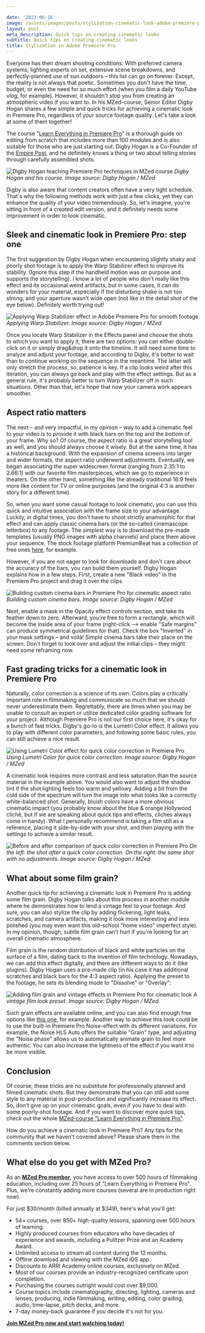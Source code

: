 ```yaml
---

date: '2023-06-16'
image: /assets/images/posts/stylization-cinematic-look-adobe-premiere-pro-hero.jpg
layout: post
meta_description: Quick tips on creating cinematic looks
subtitle: Quick tips on creating cinematic looks
title: Stylization in Adobe Premiere Pro
---
```


Everyone has their dream shooting conditions. With preferred camera systems, lighting experts on set, extensive scene breakdowns, and perfectly-planned use of sun outdoors – this list can go on forever. Except, the reality is not always that poetic. Sometimes you don't have the time, budget, or even the need for so much effort (when you film a daily YouTube vlog, for example). However, it shouldn't stop you from creating an atmospheric video if you want to. In his MZed-course, Senior Editor Digby Hogan shares a few simple and quick tricks for achieving a cinematic look in Premiere Pro, regardless of your source footage quality. Let's take a look at some of them together!

The course "[Learn Everything in Premiere Pro](https://www.mzed.com/courses/learn-everything-in-premiere-pro)" is a thorough guide on editing from scratch that includes more than 100 modules and is also suitable for those who are just starting out. Digby Hogan is a Co-Founder of the [Empire Post](https://www.theempirepost.com/), and he definitely knows a thing or two about telling stories through carefully assembled shots.

![Digby Hogan teaching Premiere Pro techniques in MZed course](/assets/images/posts/stylization-cinematic-look-digby-hogan.jpg)
*Digby Hogan and his course. Image source: Digby Hogan / MZed*

Digby is also aware that content creators often have a very tight schedule. That's why the following methods work with just a few clicks, yet they can enhance the quality of your video tremendously. So, let's imagine, you're sitting in front of a created edit version, and it definitely needs some improvement in order to look cinematic.

## Sleek and cinematic look in Premiere Pro: step one

The first suggestion by Digby Hogan when encountering slightly shaky and poorly shot footage is to apply the Warp Stabilizer effect to improve its stability. (Ignore this step if the handheld motion was on purpose and supports the storytelling). I know a lot of people who don't really like this effect and its occasional weird artifacts, but in some cases, it can do wonders for your material, especially if the disturbing shake is not too strong, and your aperture wasn't wide open (not like in the detail shot of the eye below). Definitely worth trying out!

![Applying Warp Stabilizer effect in Adobe Premiere Pro for smooth footage](/assets/images/posts/stylization-cinematic-look-warp-stabilizer.jpg)
*Applying Warp Stabilizer. Image source: Digby Hogan / MZed*

Once you locate Warp Stabilizer in the Effects panel and choose the shots to which you want to apply it, there are two options: you can either double-click on it or simply drag&drop it onto the timeline. It will need some time to analyze and adjust your footage, and according to Digby, it's better to wait than to continue working on the sequence in the meantime. The latter will only stretch the process, so, patience is key. If a clip looks weird after this iteration, you can always go back and play with the effect settings. But as a general rule, it's probably better to turn Warp Stabilizer off in such situations. Other than that, let's hope that now your camera work appears smoother.

## Aspect ratio matters

The next – and very impactful, in my opinion – way to add a cinematic feel to your video is to provide it with black bars on the top and the bottom of your frame. Why so? Of course, the aspect ratio is a great storytelling tool as well, and you should always choose it wisely. But at the same time, it has a historical background. With the expansion of cinema screens into larger and wider formats, the aspect ratio underwent adjustments. Eventually, we began associating the super widescreen format (ranging from 2.35:1 to 2.66:1) with our favorite film masterpieces, which we go to experience in theaters. On the other hand, something like the already traditional 16:9 feels more like content for TV or online purposes (and the original 4:3 is another story for a different time).

So, when you want some casual footage to look cinematic, you can use this quick and intuitive association with the frame size to your advantage. Luckily, in digital times, you don't have to shoot strictly anamorphic for that effect and can apply classic cinema bars (or the so-called cinemascope letterbox) to any footage. The simplest way is to download the pre-made templates (usually PNG images with alpha channels) and place them above your sequence. The stock footage platform PremiumBeat has a collection of free ones [here](https://www.premiumbeat.com/blog/free-letterbox-templates-for-video-editing/), for example.

However, if you are not eager to look for downloads and don't care about the accuracy of the bars, you can build them yourself. Digby Hogan explains how in a few steps. First, create a new "Black video" in the Premiere Pro project and drag it over the clips.

![Building custom cinema bars in Premiere Pro for cinematic aspect ratio](/assets/images/posts/stylization-cinematic-look-cinema-bars.jpg)
*Building custom cinema bars. Image source: Digby Hogan / MZed*

Next, enable a mask in the Opacity effect controls section, and take its feather down to zero. Afterward, you're free to form a rectangle, which will become the inside area of your frame (right-click –> enable "Safe margins" can produce symmetrical guidelines for that). Check the box "Inverted" in your mask settings – and voilà! Simple cinema bars take their place on the screen. Don't forget to look over and adjust the initial clips – they might need some reframing now.

## Fast grading tricks for a cinematic look in Premiere Pro

Naturally, color correction is a science of its own. Colors play a critically important role in filmmaking and communicate so much that we should never underestimate them. Regrettably, there are times when you may be unable to consult an expert or utilize dedicated color grading software for your project. Although Premiere Pro is not our first choice here, it's okay for a bunch of fast tricks. Digby's go-to is the Lumetri Color effect. It allows you to play with different color parameters, and following some basic rules, you can still achieve a nice result.

![Using Lumetri Color effect for quick color correction in Premiere Pro](/assets/images/posts/stylization-cinematic-look-lumetri-color.jpg)
*Using Lumetri Color for quick color correction. Image source: Digby Hogan / MZed*

A cinematic look requires more contrast and less saturation than the source material in the example above. You would also want to adjust the shadow tint if the shot lighting feels too warm and yellowy. Adding a bit from the cold side of the spectrum will turn the image into what looks like a correctly white-balanced shot. Generally, bluish colors have a more obvious cinematic impact (you probably know about the blue & orange Hollywood cliché, but if we are speaking about quick tips and effects, cliches always come in handy). What I personally recommend is taking a film still as a reference, placing it side-by-side with your shot, and then playing with the settings to achieve a similar result.

![Before and after comparison of quick color correction in Premiere Pro](/assets/images/posts/stylization-cinematic-look-before-after.jpg)
*On the left: the shot after a quick color correction. On the right: the same shot with no adjustments. Image source: Digby Hogan / MZed*

## What about some film grain?

Another quick tip for achieving a cinematic look in Premiere Pro is adding some film grain. Digby Hogan talks about this process in another module where he demonstrates how to lend a vintage feel to your footage. And sure, you can also stylize the clip by adding flickering, light leaks, scratches, and camera artifacts, making it look more interesting and less polished (you may even want this old-school "home video" imperfect style). In my opinion, though, subtle film grain can't hurt if you're looking for an overall cinematic atmosphere.

Film grain is the random distribution of black and white particles on the surface of a film, dating back to the invention of film technology. Nowadays, we can add this effect digitally, and there are different ways to do it (like plugins). Digby Hogan uses a pre-made clip (in his case it has additional scratches and black bars for the 4:3 aspect ratio). Applying the preset to the footage, he sets its blending mode to "Dissolve" or "Overlay":

![Adding film grain and vintage effects in Premiere Pro for cinematic look](/assets/images/posts/stylization-cinematic-look-film-grain.jpg)
*A vintage film look preset. Image source: Digby Hogan / MZed*

Such grain effects are available online, and you can also find enough free options like [this one](https://www.holygrain.com/free-film-grain-download/), for example. Another way to achieve this look could be to use the built-in Premiere Pro Noise-effect with its different variations. For example, the Noise HLS Auto offers the suitable "Grain" type, and adjusting the "Noise phase" allows us to automatically animate grain to feel more authentic. You can also increase the lightness of the effect if you want it to be more visible.

## Conclusion

Of course, these tricks are no substitute for professionally planned and filmed cinematic shots. But they demonstrate that you can still add some style to any material in post-production and significantly increase its effect. So, don't give up on your cinematic goals, even if you have to deal with some poorly-shot footage. And if you want to discover more quick tips, check out the whole [MZed-course "Learn Everything in Premiere Pro"](https://www.mzed.com/courses/learn-everything-in-premiere-pro).

How do you achieve a cinematic look in Premiere Pro? Any tips for the community that we haven't covered above? Please share them in the comments section below.

## What else do you get with MZed Pro?

As an [**MZed Pro member**](https://www.mzed.com/), you have access to over 500 hours of filmmaking education, including over 25 hours of "Learn Everything in Premiere Pro". Plus, we're constantly adding more courses (several are in production right now).

For just $30/month (billed annually at $349), here's what you'll get:

- 54+ courses, over 850+ high-quality lessons, spanning over 500 hours of learning.
- Highly produced courses from educators who have decades of experience and awards, including a Pulitzer Prize and an Academy Award.
- Unlimited access to stream all content during the 12 months.
- Offline download and viewing with the MZed iOS app.
- Discounts to ARRI Academy online courses, exclusively on MZed.
- Most of our courses provide an industry-recognized certificate upon completion.
- Purchasing the courses outright would cost over $9,000.
- Course topics include cinematography, directing, lighting, cameras and lenses, producing, indie filmmaking, writing, editing, color grading, audio, time-lapse, pitch decks, and more.
- 7-day money-back guarantee if you decide it's not for you.

[**Join MZed Pro now and start watching today!**](https://www.mzed.com/)